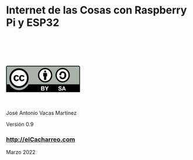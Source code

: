 # Internet de las Cosas con Raspberry Pi y ESP32

<br/>
<br/>
<br/>
<br/>

![Licencia CC by SA by @javacasm](./images/Licencia_CC_peque.png) 

<br/>

 José Antonio Vacas Martínez

 Versión 0.9

### http://elCacharreo.com


 Marzo 2022

